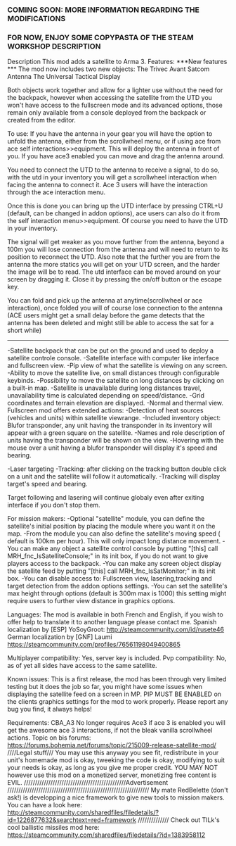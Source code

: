 ### COMING SOON: MORE INFORMATION REGARDING THE MODIFICATIONS
### FOR NOW, ENJOY SOME COPYPASTA OF THE STEAM WORKSHOP DESCRIPTION
Description
This mod adds a satellite to Arma 3.
Features:
***New features ***
The mod now includes two new objects:
The Trivec Avant Satcom Antenna
The Universal Tactical Display

Both objects work together and allow for a lighter use without the need for the backpack, however when accessing the satellite from the UTD you won't have access to the fullscreen mode and its advanced options, those remain only available from a console deployed from the backpack or created from the editor.

To use:
If you have the antenna in your gear you will have the option to unfold the antenna, either from the scrollwheel menu, or if using ace from ace self interactions>>equipment.
This will deploy the antenna in front of you. If you have ace3 enabled you can move and drag the antenna around.

You need to connect the UTD to the antenna to receive a signal, to do so, with the utd in your inventory you will get a scrollwheel interaction when facing the antenna to connect it. Ace 3 users will have the interaction through the ace interaction menu.

Once this is done you can bring up the UTD interface by pressing CTRL+U (default, can be changed in addon options), ace users can also do it from the self interaction menu>>equipment. Of course you need to have the UTD in your inventory.

The signal will get weaker as you move further from the antenna, beyond a 100m you will lose connection from the antenna and will need to return to its position to reconnect the UTD. Also note that the further you are from the antenna the more statics you will get on your UTD screen, and the harder the image will be to read.
The utd interface can be moved around on your screen by dragging it. Close it by pressing the on/off button or the escape key.

You can fold and pick up the antenna at anytime(scrollwheel or ace interaction), once folded you will of course lose connection to the antenna (ACE users might get a small delay before the game detects that the antenna has been deleted and might still be able to access the sat for a short while)

*******************
-Satellite backpack that can be put on the ground and used to deploy a satellite controle console.
-Satellite interface with computer like interface and fullscreen view.
-Pip view of what the satellite is viewing on any screen.
-Ability to move the satellite live, on small distances through configurable keybinds.
-Possibility to move the satellite on long distances by clicking on a built-in map.
-Satellite is unavailable during long distances travel, unavailability time is calculated depending on speed/distance.
-Grid coordinates and terrain elevation are displayed.
-Normal and thermal view.
Fullscreen mod offers extended actions:
-Detection of heat sources (vehicles and units) within satellite viewrange.
-Included inventory object: Blufor transponder, any unit having the transponder in its inventory will appear with a green square on the satellite.
-Names and role description of units having the transponder will be shown on the view.
-Hovering with the mouse over a unit having a blufor transponder will display it's speed and bearing.

-Laser targeting
-Tracking: after clicking on the tracking button double click on a unit and the satellite will follow it automatically.
-Tracking will display target's speed and bearing.

Target following and lasering will continue globaly even after exiting interface if you don't stop them.

For mission makers:
-Optional "satellite" module, you can define the satellite's initial position by placing the module where you want it on the map.
-From the module you can also define the satellite's moving speed ( default is 100km per hour). This will only impact long distance movement.
-You can make any object a satellite control console by putting "[this] call MRH_fnc_IsSatelliteConsole;" in its init box, if you do not want to give players access to the backpack.
-You can make any screen object display the satellite feed by putting "[this] call MRH_fnc_IsSatMonitor;" in its init box.
-You can disable access to: Fullscreen view, lasering,tracking and target detection from the addon options settings.
-You can set the satellite's max height through options (default is 300m max is 1000) this setting might require users to further view distance in graphics options.

Languages: The mod is available in both French and English, if you wish to offer help to translate it to another language please contact me.
Spanish localization by [ESP] YoSoyGroot:
http://steamcommunity.com/id/rusete46
German localization by [GNF] Laumi
https://steamcommunity.com/profiles/76561198049400865

Multiplayer compatibility: Yes, server key is included.
Pvp compatibility: No, as of yet all sides have access to the same satellite.

Known issues: This is a first release, the mod has been through very limited testing but it does the job so far, you might have some issues when displaying the satellite feed on a screen in MP.
PIP MUST BE ENABLED on the clients graphics settings for the mod to work properly.
Please report any bug you find, it always helps!

Requirements:
CBA_A3
No longer requires Ace3 if ace 3 is enabled you will get the awesome ace 3 interactions, if not the bleak vanilla scrollwheel actions.
Topic on bis forums:
https://forums.bohemia.net/forums/topic/215009-release-satellite-mod/
////Legal stuff///
You may use this anyway you see fit, redistribute in your unit's homemade mod is okay, tweeking the code is okay, modifying to suit your needs is okay, as long as you give me proper credit.
YOU MAY NOT however use this mod on a monetized server, monetizing free content is EVIL.
//////////////////////////////////////////////Advertisement ////////////////////////////////////////////////////////////////
My mate RedBelette (don't ask!) is developping a nice framework to give new tools to mission makers.
You can have a look here: http://steamcommunity.com/sharedfiles/filedetails/?id=1226877632&searchtext=red+framework
//////////////
Check out TILk's cool ballistic missiles mod here:
https://steamcommunity.com/sharedfiles/filedetails/?id=1383958112
